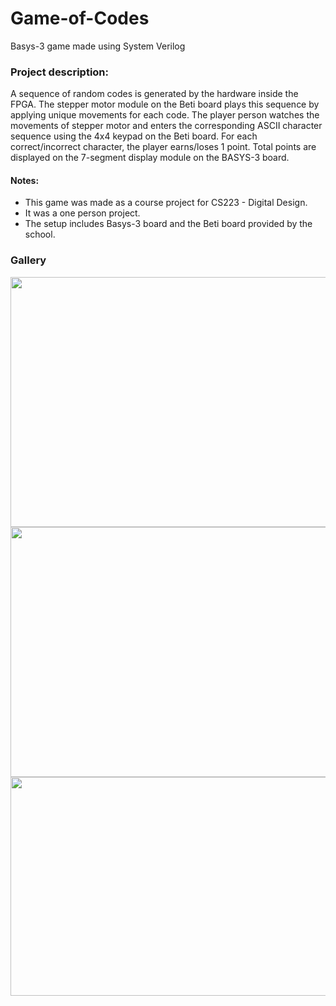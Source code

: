 # Game-of-Codes
Basys-3 game made using System Verilog

### Project description: 
A sequence of random codes is generated by the hardware inside the FPGA. The stepper motor module on the Beti board plays this sequence by applying unique movements for each code. The player person watches the movements of stepper motor and enters the corresponding ASCII character sequence using the 4x4 keypad on the Beti board. For each correct/incorrect character, the player earns/loses 1 point. Total points are displayed on the 7-segment display module on the BASYS-3 board.

#### Notes:
- This game was made as a course project for CS223 - Digital Design.
- It was a one person project.
- The setup includes Basys-3 board and the Beti board provided by the school.

### Gallery

<p align="middle">
  <img src="https://github.com/ahmetayrnc/Game-of-Codes/blob/master/Project_setup/image1.jpg" height="400" width="700">
  <img src="https://github.com/ahmetayrnc/Game-of-Codes/blob/master/Project_setup/image2.jpg" height="400" width="700">
  <img src="https://github.com/ahmetayrnc/Game-of-Codes/blob/master/project%20block%20diagram.jpg" height="350" width="700">

</p>
